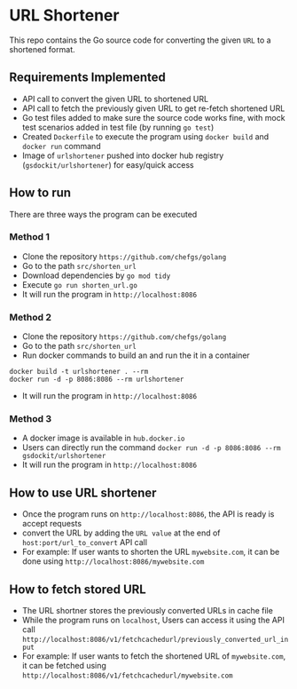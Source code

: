 # URL Shortener

This repo contains the Go source code for converting the given `URL` to a shortened format.

## Requirements Implemented

- API call to convert the given URL to shortened URL
- API call to fetch the previously given URL to get re-fetch shortened URL
- Go test files added to make sure the source code works fine, with mock test scenarios added in test file (by running `go test`)
- Created `Dockerfile` to execute the program using `docker build` and `docker run` command
- Image of `urlshortener` pushed into docker hub registry (`gsdockit/urlshortener`) for easy/quick access

## How to run

There are three ways the program can be executed

### Method 1

- Clone the repository `https://github.com/chefgs/golang`
- Go to the path `src/shorten_url`
- Download dependencies by `go mod tidy`
- Execute `go run shorten_url.go`
- It will run the program in `http://localhost:8086`

### Method 2

- Clone the repository `https://github.com/chefgs/golang`
- Go to the path `src/shorten_url`
- Run docker commands to build an and run the it in a container

```
docker build -t urlshortener . --rm
docker run -d -p 8086:8086 --rm urlshortener
```

- It will run the program in `http://localhost:8086`

### Method 3

- A docker image is available in `hub.docker.io`
- Users can directly run the command `docker run -d -p 8086:8086 --rm gsdockit/urlshortener`
- It will run the program in `http://localhost:8086`

## How to use URL shortener

- Once the program runs on `http://localhost:8086`, the API is ready is accept requests
- convert the URL by adding the `URL value` at the end of `host:port/url_to_convert` API call
- For example: If user wants to shorten the URL `mywebsite.com`, it can be done using `http://localhost:8086/mywebsite.com`

## How to fetch stored URL

- The URL shortner stores the previously converted URLs in cache file
- While the program runs on `localhost`, Users can access it using the API call `http://localhost:8086/v1/fetchcachedurl/previously_converted_url_input`
- For example: If user wants to fetch the shortened URL of `mywebsite.com`, it can be fetched using `http://localhost:8086/v1/fetchcachedurl/mywebsite.com`
